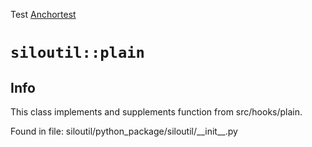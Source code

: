 Test
[Anchortest](example#anchor)

# `siloutil::plain`
## Info
This class implements and supplements function from src/hooks/plain. 

Found in file: siloutil/python\_package/siloutil/\_\_init\_\_.py
